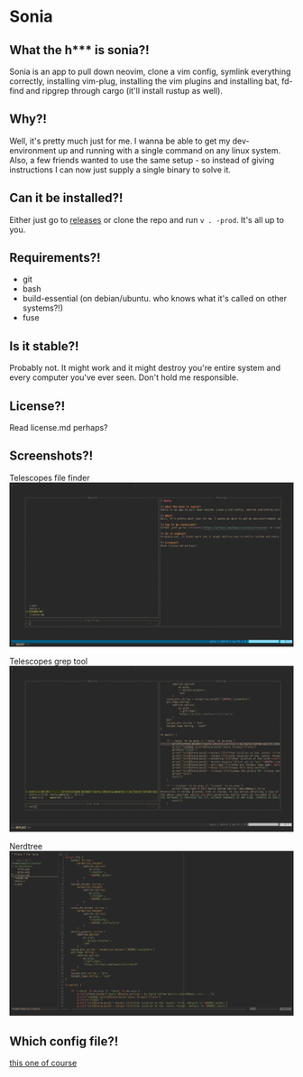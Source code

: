 # Sonia

## What the h*** is sonia?!
Sonia is an app to pull down neovim, clone a vim config, symlink everything correctly, installing vim-plug, installing the vim plugins and installing bat, fd-find and ripgrep through cargo (it'll install rustup as well).

## Why?!
Well, it's pretty much just for me. I wanna be able to get my dev-environment up and running with a single command on any linux system. Also, a few friends wanted to use the same setup - so instead of giving instructions I can now just supply a single binary to solve it.

## Can it be installed?!
Either just go to [releases](https://github.com/dvwallin/sonia/releases) or clone the repo and run `v . -prod`. It's all up to you.

## Requirements?!
- git
- bash
- build-essential (on debian/ubuntu. who knows what it's called on other systems?!)
- fuse

## Is it stable?!
Probably not. It might work and it might destroy you're entire system and every computer you've ever seen. Don't hold me responsible.

## License?!
Read license.md perhaps?

## Screenshots?!
Telescopes file finder
![Find](/screenshots/find.png)

Telescopes grep tool
![Grep](/screenshots/grep.png)

Nerdtree
![Tree](/screenshots/tree.png)

## Which config file?!
[this one of course](https://github.com/dvwallin/slimvim)
